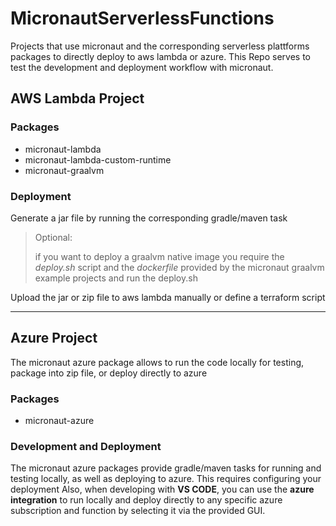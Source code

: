 # MicronautServerlessFunctions

Projects that use micronaut and the corresponding serverless plattforms packages to directly deploy to aws lambda or azure.
This Repo serves to test the development and deployment workflow with micronaut.

## AWS Lambda Project

### Packages
- micronaut-lambda
- micronaut-lambda-custom-runtime
- micronaut-graalvm


### Deployment

Generate a jar file by running the corresponding gradle/maven task

> Optional:
>  
> if you want to deploy a graalvm native image you require the *deploy.sh* script and the *dockerfile* provided by the micronaut graalvm example projects and run the deploy.sh 

Upload the jar or zip file to aws lambda manually or define a terraform script

---

## Azure Project

The micronaut azure package allows to run the code locally for testing, package into zip file, or deploy directly to azure

### Packages
- micronaut-azure

### Development and Deployment

The micronaut azure packages provide gradle/maven tasks for running and testing locally, as well as deploying to azure.
This requires configuring your deployment
Also, when developing with **VS CODE**, you can use the **azure integration** to run locally and deploy directly to any specific azure subscription and function by selecting it via the provided GUI.
